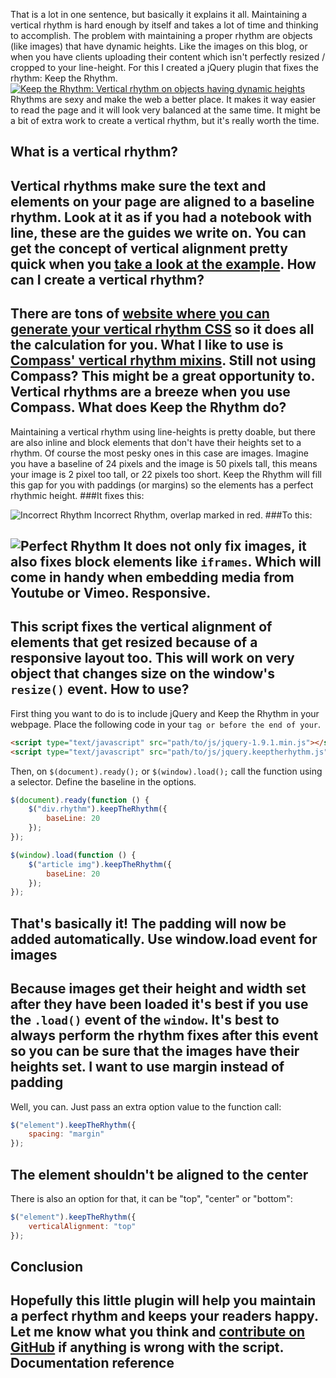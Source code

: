 That is a lot in one sentence, but basically it explains it all. Maintaining a vertical rhythm is hard enough by itself and takes a lot of time and thinking to accomplish. The problem with maintaining a proper rhythm are objects (like images) that have dynamic heights. Like the images on this blog, or when you have clients uploading their content which isn't perfectly resized / cropped to your line-height. For this I created a jQuery plugin that fixes the rhythm: Keep the Rhythm. [![Keep the Rhythm: Vertical rhythm on objects having dynamic heights](/articles/keep-the-rhythm.jpg "Keep the Rhythm: Vertical rhythm on objects having dynamic heights")](http://www.gayadesign.com/diy/keep-the-rhythm-vertical-rhythm-on-objects-having-dynamic-heights/ "Keep the Rhythm: Vertical rhythm on objects having dynamic heights")<span id="more-1103"></span> Rhythms are sexy and make the web a better place. It makes it way easier to read the page and it will look very balanced at the same time. It might be a bit of extra work to create a vertical rhythm, but it's really worth the time.

What is a vertical rhythm?
--------------------------

 Vertical rhythms make sure the text and elements on your page are aligned to a baseline rhythm. Look at it as if you had a notebook with line, these are the guides we write on. You can get the concept of vertical alignment pretty quick when you [take a look at the example](http://www.gayadesign.com/scripts/keeptherhythm/). How can I create a vertical rhythm?
-----------------------------------

 There are tons of [website where you can generate your vertical rhythm CSS](http://drewish.com/tools/vertical-rhythm) so it does all the calculation for you. What I like to use is [Compass' vertical rhythm mixins](http://compass-style.org/reference/compass/typography/vertical_rhythm/). Still not using Compass? This might be a great opportunity to. Vertical rhythms are a breeze when you use Compass. What does Keep the Rhythm do?
-----------------------------

 Maintaining a vertical rhythm using line-heights is pretty doable, but there are also inline and block elements that don't have their heights set to a rhythm. Of course the most pesky ones in this case are images. Imagine you have a baseline of 24 pixels and the image is 50 pixels tall, this means your image is 2 pixel too tall, or 22 pixels too short. Keep the Rhythm will fill this gap for you with paddings (or margins) so the elements has a perfect rhythmic height.
###It fixes this:

 ![Incorrect Rhythm](/articles/incorrect-rhythm.jpg) Incorrect Rhythm, overlap marked in red.
###To this:

![Perfect Rhythm](/articles/perfect-rhythm.jpg) It does not only fix images, it also fixes block elements like `iframes`. Which will come in handy when embedding media from Youtube or Vimeo. Responsive.
-----------

 This script fixes the vertical alignment of elements that get resized because of a responsive layout too. This will work on very object that changes size on the window's `resize()` event. How to use?
-----------

 First thing you want to do is to include jQuery and Keep the Rhythm in your webpage. Place the following code in your `` tag or before the end of your ``. 
```html
<script type="text/javascript" src="path/to/js/jquery-1.9.1.min.js"></script>
<script type="text/javascript" src="path/to/js/jquery.keeptherhythm.js"></script>
```
 Then, on `$(document).ready();` or `$(window).load();` call the function using a selector. Define the baseline in the options. 
```javascript
$(document).ready(function () {
    $("div.rhythm").keepTheRhythm({
        baseLine: 20
    });
});

$(window).load(function () {
    $("article img").keepTheRhythm({
        baseLine: 20
    });
});
```
 That's basically it! The padding will now be added automatically. Use window.load event for images
--------------------------------

 Because images get their height and width set after they have been loaded it's best if you use the `.load()` event of the `window`. It's best to always perform the rhythm fixes after this event so you can be sure that the images have their heights set. I want to use margin instead of padding
---------------------------------------

 Well, you can. Just pass an extra option value to the function call: 
```javascript
$("element").keepTheRhythm({
    spacing: "margin"
});
```
 The element shouldn't be aligned to the center
----------------------------------------------

 There is also an option for that, it can be "top", "center" or "bottom": 
```javascript
$("element").keepTheRhythm({
    verticalAlignment: "top"
});
```
 Conclusion
----------

 Hopefully this little plugin will help you maintain a perfect rhythm and keeps your readers happy. Let me know what you think and [contribute on GitHub](https://github.com/Gaya/jQuery--Keep-the-Rhythm/issues "issues on Github") if anything is wrong with the script. Documentation reference
-----------------------

 